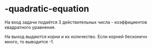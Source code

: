 # -quadratic-equation
На вход задачи подаётся 3 действительных числа - коэффициентов квадратного уравнения. 

На выход выдаются корни и их количество. Если корней бесконечн много, то выводится -1.

